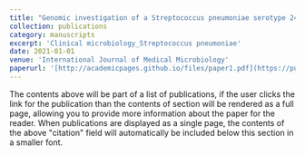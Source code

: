 ```yaml
---
title: "Genomic investigation of a Streptococcus pneumoniae serotype 24F strain causing meningoencephalitis in Hong Kong"
collection: publications
category: manuscripts
excerpt: 'Clinical microbiology_Streptococcus pneumoniae'
date: 2021-01-01
venue: 'International Journal of Medical Microbiology'
paperurl: '[http://academicpages.github.io/files/paper1.pdf](https://pubmed.ncbi.nlm.nih.gov/34864352/)'
---
```


The contents above will be part of a list of publications, if the user clicks the link for the publication than the contents of section will be rendered as a full page, allowing you to provide more information about the paper for the reader. When publications are displayed as a single page, the contents of the above "citation" field will automatically be included below this section in a smaller font.
